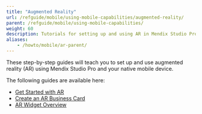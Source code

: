 ```yaml
---
title: "Augmented Reality"
url: /refguide/mobile/using-mobile-capabilities/augmented-reality/
parent: /refguide/mobile/using-mobile-capabilities/
weight: 60
description: Tutorials for setting up and using AR in Mendix Studio Pro.
aliases:
    - /howto/mobile/ar-parent/
---
```


These step-by-step guides will teach you to set up and use augmented reality (AR) using Mendix Studio Pro and your native mobile device.

The following guides are available here:

* [Get Started with AR](/refguide/mobile/using-mobile-capabilities/augmented-reality/how-to-ar-simple-cube/)
* [Create an AR Business Card](/refguide/mobile/using-mobile-capabilities/augmented-reality/how-to-ar-business-card/)
* [AR Widget Overview](/refguide/mobile/using-mobile-capabilities/augmented-reality/ar-widgets/)
